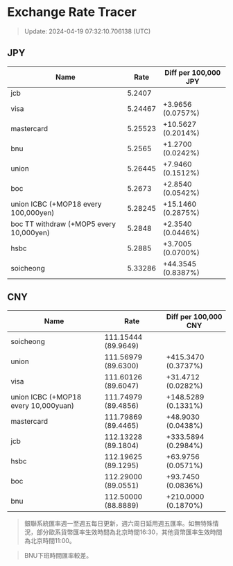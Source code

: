 # Exchange Rate Tracer

> Update: 2024-04-19 07:32:10.706138 (UTC)

## JPY

| Name                                    |    Rate | Diff per 100,000 JPY   |
|-----------------------------------------|---------|------------------------|
| jcb                                     | 5.2407  |                        |
| visa                                    | 5.24467 | +3.9656 (0.0757%)      |
| mastercard                              | 5.25523 | +10.5627 (0.2014%)     |
| bnu                                     | 5.2565  | +1.2700 (0.0242%)      |
| union                                   | 5.26445 | +7.9460 (0.1512%)      |
| boc                                     | 5.2673  | +2.8540 (0.0542%)      |
| union ICBC (+MOP18 every 100,000yen)    | 5.28245 | +15.1460 (0.2875%)     |
| boc TT withdraw (+MOP5 every 10,000yen) | 5.2848  | +2.3540 (0.0446%)      |
| hsbc                                    | 5.2885  | +3.7005 (0.0700%)      |
| soicheong                               | 5.33286 | +44.3545 (0.8387%)     |

## CNY

| Name                                 | Rate                | Diff per 100,000 CNY   |
|--------------------------------------|---------------------|------------------------|
| soicheong                            | 111.15444	(89.9649) |                        |
| union                                | 111.56979	(89.6300) | +415.3470 (0.3737%)    |
| visa                                 | 111.60126	(89.6047) | +31.4712 (0.0282%)     |
| union ICBC (+MOP18 every 10,000yuan) | 111.74979	(89.4856) | +148.5289 (0.1331%)    |
| mastercard                           | 111.79869	(89.4465) | +48.9030 (0.0438%)     |
| jcb                                  | 112.13228	(89.1804) | +333.5894 (0.2984%)    |
| hsbc                                 | 112.19625	(89.1295) | +63.9756 (0.0571%)     |
| boc                                  | 112.29000	(89.0551) | +93.7450 (0.0836%)     |
| bnu                                  | 112.50000	(88.8889) | +210.0000 (0.1870%)    |


> 銀聯系統匯率週一至週五每日更新，週六周日延用週五匯率。如無特殊情況，部分歐系貨幣匯率生效時間為北京時間16:30，其他貨幣匯率生效時間為北京時間11:00。

> BNU下班時間匯率較差。


